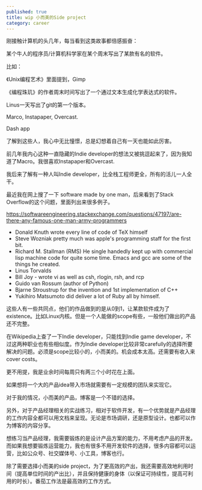 ```yaml
---
published: true
title: wip 小而美的Side project
category: career
---
```

刚接触计算机的头几年，每当看到这类故事都倍感振奋：

某个牛人的程序员/计算机科学家在某个周末写出了某款有名的软件。



比如：

《Unix编程艺术》里面提到，Gimp

《编程珠玑》的作者周末时间写出了一个通过文本生成化学表达式的软件。

Linus一天写出了git的第一个版本。

Marco, Instapaper, Overcast.

Dash app



了解到这些人，我心中无比憧憬，总是幻想着自己有一天也能如此厉害。



前几年我内心这种一直隐藏的Indie developer的想法又被挑逗起来了，因为我知道了Macro。我很喜欢Instapaper和Overcast.


我后来了解有一种人叫Indie developer，比全栈工程师更全，所有的活儿一人全干。

最近我在网上搜了一下 software made by one man，后来看到了Stack Overflow的这个问题，里面列出来很多例子。

https://softwareengineering.stackexchange.com/questions/47197/are-there-any-famous-one-man-army-programmers

- Donald Knuth wrote every line of code of TeX himself
- Steve Wozniak pretty much was apple's programming staff for the first bit.
- Richard M. Stallman (RMS) He single handedly kept up with commercial lisp machine code for quite some time. Emacs and gcc are some of the things he created.
- Linus Torvalds
- Bill Joy - wrote vi as well as csh, rlogin, rsh, and rcp
- Guido van Rossum (author of Python)
- Bjarne Stroustrup for the invention and 1st implementation of C++
- Yukihiro Matsumoto did deliver a lot of Ruby all by himself.



这些人有一些共同点，他们的作品做到的是从0到1，让某款软件成为了existence。比如Linux内核。但是一个人能做的scope有些，一般他们做出的产品还不完整。



在Wikipedia上查了一下Indie developer，只能找到Indie game developer，不过这两种职业也有些相似度。作为Indie developer比较非常carefully的选择所要解决的问题。必须是scope比较小的，小而美的。机会成本太高。还需要有收入来cover costs。

更不用提，我是业余时间每周只有两三个小时花在上面。

如果想将一个大的产品idea带入市场就需要有一定规模的团队来实现它。

对于我的情况，小而美的产品，博客是一个不错的选择。

另外，对于产品经理相关的实战练习，相对于软件开发，有一个优势就是产品经理的工作内容全都可以用文档来呈现。无论是市场调研，还是原型设计。也都可以作为博客的内容分享。

想练习当产品经理，我需要锻炼的是设计产品方案的能力，不用考虑产品的开发。而如果我想要锻炼运营能力，我也有很多不用开发软件的选择，很多内容都可以运营，比如公众号、社交媒体号、小工具，博客也行。

除了需要选择小而美的side project，为了更高效的产出，我还需要高效地利用时间（提高单位时间的产出比），并且保持健康的身体（以保证可持续性，提高可利用的时长）。番茄工作法是最高效的工作方式。
